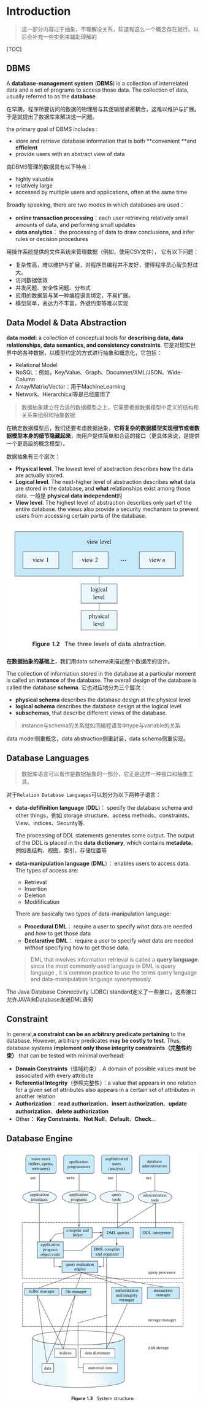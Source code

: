 # Introduction

> 这一部分内容过于抽象，不理解没关系，知道有这么一个概念存在就行。以后会补充一些实例来辅助理解的

[TOC]

## DBMS

A **database-management system** (**DBMS**) is a collection of interrelated data and a set of programs to access those data. The collection of data, usually referred to as the **database**.



在早期，程序所要访问的数据的物理层与其逻辑层紧密耦合，这难以维护与扩展。于是就提出了数据库来解决这一问题。



the primary goal of DBMS includes :

-  store and retrieve database information that is both **convenient **and **efficient**
- provide users with an abstract view of data



由DBMS管理的数据具有以下特点：

- highly valuable
- relatively large
- accessed by multiple users and applications, often at the same time



Broadly speaking, there are two modes in which databases are used：

- **online transaction processing**：each user retrieving relatively small amounts of data, and performing small updates
- **data analytics**： the processing of data to draw conclusions, and infer rules or decision procedures



用操作系统提供的文件系统来管理数据（例如，使用CSV文件）， 它有以下问题：

- 复杂性高，难以维护与扩展，对程序员编程并不友好，使得程序员心智负担过大。
- 访问数据低效
- 并发问题、安全性问题、分布式
- 应用的数据层与某一种编程语言绑定，不易扩展。
- 模型简单，表达力不丰富，外键约束等难以实现





## Data Model & Data Abstraction

**data model**: a collection of conceptual tools for **describing data, data relationships, data semantics, and consistency constraints**.  它是对现实世界中的各种数据，以模型约定的方式进行抽象和概念化，它包括：

- Relational Model
- NoSQL：例如，Key/Value、Graph、Documnet/XML/JSON、Wide-Column
- Array/Matrix/Vector：用于MachineLearning
- Network、Hierarchical等是已经废用了



> 数据抽象建立在合适的数据模型之上，它需要根据数据模型中定义的结构和关系来组织和抽象数据



在确定数据模型后，我们还要考虑数据抽象，**它将复杂的数据模型实现细节或者数据模型本身的细节隐藏起来**，向用户提供简单和合适的接口（更具体来说，是提供一个更高级的概念模型）。



数据抽象有三个层次：

- **Physical level**. The lowest level of abstraction describes **how** the data are actually stored.
- **Logical level**. The next-higher level of abstraction describes **what** data are stored in the database, and **what** relationships exist among those data. 一般是 **physical data independent**的
- **View level**. The highest level of abstraction describes only part of the entire database. the views also provide a security mechanism to prevent users from accessing certain parts of the database.

![image-20230812111056187](assets\image-20230812111056187.png)



**在数据抽象的基础上**，我们用data schema来描述整个数据库的设计。

The collection of information stored in the database at a particular moment is called an **instance** of the database. The overall design of the database is called the database **schema**. 它也对应地分为三个层次：

- **physical schema** describes the database design at the physical level
- **logical schema** describes the database design at the logical level
- **subschemas**, that describe different views of the database.

> instance与schema的关系就如同编程语言中type与variable的关系

data model侧重概念，data abstraction侧重封装，data schema侧重实现。

## Database Languages



> 数据库语言可以看作是数据抽象的一部分，它正是这样一种接口和抽象工具。

对于`Relation Database Languages`可以划分为以下两种子语言：

- **data-defifinition language** (**DDL**)： specify the database schema and other things，例如 storage structure、access methods、constraints、View、indices、Security等. 

  The processing of DDL statements generates some output. The output of the DDL is placed in the **data dictionary**, which contains **metadata**。例如表结构、视图、索引、存储位置等
  
- **data-manipulation language** (**DML**）： enables users to access data. The types of access are:

  - Retrieval
  - Insertion
  - Deletion
  - Modifification

  

  There are basically two types of data-manipulation language:

  - **Procedural** **DML**： require a user to specify *what* data are needed and *how* to get those data
  - **Declarative** **DML**： require a user to specify *what* data are needed *without* specifying how to get those data.

  > DML that involves information retrieval is called a **query language**. since the most commonly used language in DML is query language , it is common practice to use the terms query language and data-manipulation language synonymously. 



The Java Database Connectivity (JDBC) standard定义了一些接口，这些接口允许JAVA向Database发送DML语句

## Constraint

In general,**a constraint can be an arbitrary predicate pertaining** to the database. However, arbitrary predicates **may be costly to test**. Thus, database systems **implement only those integrity constraints（完整性约束）** that can be tested with minimal overhead:

- **Domain Constraints**（值域约束）. A domain of possible values must be associated with every attribute
- **Referential Integrity**（参照完整性）：a value that appears in one relation for a given set of attributes also appears in a certain set of attributes in another relation
- **Authorization**： **read authorization**、**insert authorization**、**update authorization**、**delete authorization**
- Other： **Key Constraints**、**Not Null**、**Default**、**Check**...



## Database Engine



![image-20230812114437180](assets\image-20230812114437180.png)



